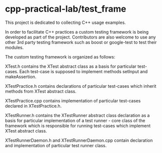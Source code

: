 # cpp-practical-lab/test_frame

This project is dedicated to collecting C++ usage examples.

In order to facilitate C++ practices a custom testing framework is being developed as part of the project. Contributors are also welcome to use any other 3rd party testing framework such as boost or google-test to test their modules.

The custom testing framework is organized as follows:

XTest.h contains the XTest abstract class as a basis for particular test-cases. Each test-case is supposed to implement methods setInput and makeAssertion.

XTestPractice.h contains declarations of particular test-cases which inherit methods from XTest abstract class.

XTestPractice.cpp contains implementation of particular test-cases declared in XTestPractice.h.

XTestRunner.h contains the XTestRunner abstract class declaration as a basis for particular implementation of a test runner - core class of the framework which is responsible for running test-cases which implement XTest abstract class.

XTestRunnerDaemon.h and XTestRunnerDaemon.cpp contain declaration and implementation of particular test runner class.
